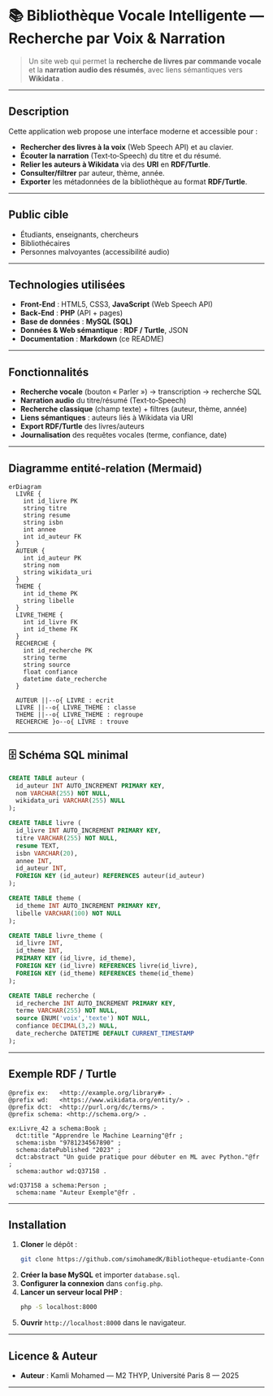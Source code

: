 # 📚 Bibliothèque Vocale Intelligente — Recherche par Voix & Narration

> Un site web qui permet la **recherche de livres par commande vocale** et la **narration audio des résumés**, avec liens sémantiques vers **Wikidata** .

---

##  Description

Cette application web propose une interface moderne et accessible pour :
- **Rechercher des livres à la voix** (Web Speech API) et au clavier.
- **Écouter la narration** (Text‑to‑Speech) du titre et du résumé.
- **Relier les auteurs à Wikidata** via des **URI** en **RDF/Turtle**.
- **Consulter/filtrer** par auteur, thème, année.
- **Exporter** les métadonnées de la bibliothèque au format **RDF/Turtle**.

---

##  Public cible

- Étudiants, enseignants, chercheurs  
- Bibliothécaires  
- Personnes malvoyantes (accessibilité audio)

---

##  Technologies utilisées

- **Front‑End** : HTML5, CSS3, **JavaScript** (Web Speech API)
- **Back‑End** : **PHP** (API + pages)
- **Base de données** : **MySQL (SQL)**
- **Données & Web sémantique** : **RDF / Turtle**, JSON
- **Documentation** : **Markdown** (ce README)

---

##  Fonctionnalités

-  **Recherche vocale** (bouton « Parler ») → transcription → recherche SQL
-  **Narration audio** du titre/résumé (Text‑to‑Speech)
-  **Recherche classique** (champ texte) + filtres (auteur, thème, année)
-  **Liens sémantiques** : auteurs liés à Wikidata via URI
-  **Export RDF/Turtle** des livres/auteurs
-  **Journalisation** des requêtes vocales (terme, confiance, date)

---

##  Diagramme entité‑relation (Mermaid)

```mermaid
erDiagram
  LIVRE {
    int id_livre PK
    string titre
    string resume
    string isbn
    int annee
    int id_auteur FK
  }
  AUTEUR {
    int id_auteur PK
    string nom
    string wikidata_uri
  }
  THEME {
    int id_theme PK
    string libelle
  }
  LIVRE_THEME {
    int id_livre FK
    int id_theme FK
  }
  RECHERCHE {
    int id_recherche PK
    string terme
    string source
    float confiance
    datetime date_recherche
  }

  AUTEUR ||--o{ LIVRE : ecrit
  LIVRE ||--o{ LIVRE_THEME : classe
  THEME ||--o{ LIVRE_THEME : regroupe
  RECHERCHE }o--o{ LIVRE : trouve
```

---

## 🗄️ Schéma SQL minimal

```sql
CREATE TABLE auteur (
  id_auteur INT AUTO_INCREMENT PRIMARY KEY,
  nom VARCHAR(255) NOT NULL,
  wikidata_uri VARCHAR(255) NULL
);

CREATE TABLE livre (
  id_livre INT AUTO_INCREMENT PRIMARY KEY,
  titre VARCHAR(255) NOT NULL,
  resume TEXT,
  isbn VARCHAR(20),
  annee INT,
  id_auteur INT,
  FOREIGN KEY (id_auteur) REFERENCES auteur(id_auteur)
);

CREATE TABLE theme (
  id_theme INT AUTO_INCREMENT PRIMARY KEY,
  libelle VARCHAR(100) NOT NULL
);

CREATE TABLE livre_theme (
  id_livre INT,
  id_theme INT,
  PRIMARY KEY (id_livre, id_theme),
  FOREIGN KEY (id_livre) REFERENCES livre(id_livre),
  FOREIGN KEY (id_theme) REFERENCES theme(id_theme)
);

CREATE TABLE recherche (
  id_recherche INT AUTO_INCREMENT PRIMARY KEY,
  terme VARCHAR(255) NOT NULL,
  source ENUM('voix','texte') NOT NULL,
  confiance DECIMAL(3,2) NULL,
  date_recherche DATETIME DEFAULT CURRENT_TIMESTAMP
);
```

---

##  Exemple RDF / Turtle

```turtle
@prefix ex:   <http://example.org/library#> .
@prefix wd:   <https://www.wikidata.org/entity/> .
@prefix dct:  <http://purl.org/dc/terms/> .
@prefix schema: <http://schema.org/> .

ex:Livre_42 a schema:Book ;
  dct:title "Apprendre le Machine Learning"@fr ;
  schema:isbn "9781234567890" ;
  schema:datePublished "2023" ;
  dct:abstract "Un guide pratique pour débuter en ML avec Python."@fr ;
  schema:author wd:Q37158 .

wd:Q37158 a schema:Person ;
  schema:name "Auteur Exemple"@fr .
```

---

##  Installation

1. **Cloner** le dépôt :
   ```bash
   git clone https://github.com/simohamedK/Bibliotheque-etudiante-Connecte.git
   ```
2. **Créer la base MySQL** et importer `database.sql`.
3. **Configurer la connexion** dans `config.php`.
4. **Lancer un serveur local PHP** :
   ```bash
   php -S localhost:8000
   ```
5. **Ouvrir** `http://localhost:8000` dans le navigateur.

---

##  Licence & Auteur

- **Auteur** : Kamli Mohamed — M2 THYP, Université Paris 8 — 2025  

---
